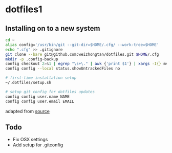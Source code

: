 # dotfiles1

## Installing on to a new system

```sh
cd ~
alias config='/usr/bin/git --git-dir=$HOME/.cfg/ --work-tree=$HOME'
echo ".cfg" >> .gitignore
git clone --bare git@github.com:weizhongtan/dotfiles.git $HOME/.cfg
mkdir -p .config-backup
config checkout 2>&1 | egrep "\s+\." | awk {'print $1'} | xargs -I{} mv {} .config-backup/{}
config config --local status.showUntrackedFiles no

# first-time installation setup
~/.dotfiles/setup.sh

# setup git config for dotfiles updates
config config user.name NAME
config config user.email EMAIL
```

adapted from [source](https://developer.atlassian.com/blog/2016/02/best-way-to-store-dotfiles-git-bare-repo/)

## Todo

- Fix OSX settings
- Add setup for .gitconfig
